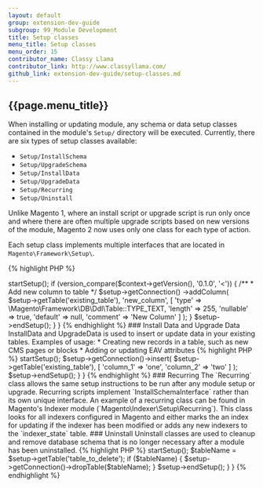 ```yaml
---
layout: default
group: extension-dev-guide
subgroup: 99_Module Development
title: Setup classes
menu_title: Setup classes
menu_order: 15
contributor_name: Classy Llama
contributor_link: http://www.classyllama.com/
github_link: extension-dev-guide/setup-classes.md
---
```

## {{page.menu_title}}

When installing or updating module, any schema or data setup classes contained in the module's `Setup/` directory will be executed.
Currently, there are six types of setup classes available:

*   `Setup/InstallSchema`
*   `Setup/UpgradeSchema`
*   `Setup/InstallData`
*   `Setup/UpgradeData`
*   `Setup/Recurring`
*   `Setup/Uninstall`

<div class="bs-callout bs-callout-tip">
  <p>
    Unlike Magento 1, where an install script or upgrade script is run only once and where there are often multiple upgrade scripts based
    on new versions of the module, Magento 2 now uses only one class for each type of action.
  </p>
</div>

Each setup class implements multiple interfaces that are located in `Magento\Framework\Setup\`.

{% highlight PHP %}
<?php

namespace My\Module\Setup;

use Magento\Framework\Setup\InstallSchemaInterface;
use Magento\Framework\Setup\ModuleContextInterface;
use Magento\Framework\Setup\SchemaSetupInterface;

class InstallSchema implements InstallSchemaInterface {

    public function install(SchemaSetupInterface $setup, ModuleContextInterface $context)
    ...
{% endhighlight %}

Each interface for each setup class type has one single method, which is the primary action that the class performs.
All of these methods also have a second required parameter called `ModuleContextInterface`. This parameter is used to get
the current version of the module which will be used to determine which parts of the setup classes need to be run.

## When the classes are executed

*   When installing a module for the first time, any install and upgrade classes that exist in the `Setup/` folder will run.
*   When a module is already installed but is being upgraded to a newer version, the two types of upgrade classes will run.
    *   Any version-specific code is handled inside the class.
*   The recurring class runs every time you run the `setup:upgrade` command.
*   The uninstall class runs only when you run the `module:uninstall` command.

## Types of setup scripts

### Install Schema and Upgrade Schema

Changes to database schema, such as creating new tables or modifying existing tables, are handled by InstallSchema and UpgradeSchema.

Examples of usage:

*   Creating a new table
*   Adding new fields to existing tables
*   Modifying table or column attributes

{% highlight PHP %}
<?php

namespace My\Module\Setup;

use Magento\Framework\Setup\UpgradeSchemaInterface;
use Magento\Framework\Setup\ModuleContextInterface;
use Magento\Framework\Setup\SchemaSetupInterface;

class UpgradeSchema implements UpgradeSchemaInterface {

    public function upgrade(SchemaSetupInterface $setup, ModuleContextInterface $context)
    {
        $setup->startSetup();
        if (version_compare($context->getVersion(), '0.1.0', '<')) {
            /**
             * Add new column to table
             */
            $setup->getConnection()
                ->addColumn(
                    $setup->getTable('existing_table'),
                    'new_column',
                    [
                        'type' => \Magento\Framework\DB\Ddl\Table::TYPE_TEXT,
                        'length' => 255,
                        'nullable' => true,
                        'default' => null,
                        'comment' => 'New Column'
                    ]
                );
        }
        $setup->endSetup();
    }
}
{% endhighlight %}

### Install Data and Upgrade Data

InstallData and UpgradeData is used to insert or update data in your existing tables.

Examples of usage:

*   Creating new records in a table, such as new CMS pages or blocks
*   Adding or updating EAV attributes

{% highlight PHP %}
<?php

namespace My\Module\Setup;

use Magento\Framework\Setup\InstallDataInterface;
use Magento\Framework\Setup\ModuleContextInterface;
use Magento\Framework\Setup\ModuleDataSetupInterface;

class InstallData implements InstallDataInterface {

    public function install(ModuleDataSetupInterface $setup, ModuleContextInterface $context)
    {
        $setup->startSetup();

        $setup->getConnection()->insert(
            $setup->getTable('existing_table'),
            [
                'column_1' => 'one',
                'column_2' => 'two'
            ]
        );

        $setup->endSetup();
    }
}
{% endhighlight %}

### Recurring

The `Recurring` class allows the same setup instructions to be run after any module setup or upgrade.
Recurring scripts implement `InstallSchemaInterface` rather than its own unique interface.
An example of a recurring class can be found in Magento's Indexer module (`Magento\Indexer\Setup\Recurring`).
This class looks for all indexers configured in Magento and either marks the an index for updating if the indexer has been modified
or adds any new indexers to the `indexer_state` table.

### Uninstall

Uninstall classes are used to cleanup and remove database schema that is no longer necessary after a module has been uninstalled.

{% highlight PHP %}
<?php

namespace My\Module\Setup;

use Magento\Framework\Setup\UninstallInterface;
use Magento\Framework\Setup\ModuleContextInterface;
use Magento\Framework\Setup\SchemaSetupInterface;

class InstallData implements InstallDataInterface {

    public function uninstall(SchemaSetupInterface $setup, ModuleContextInterface $context)
    {
        $setup->startSetup();
        $tableName = $setup->getTable('table_to_delete');
        if ($tableName) {
            $setup->getConnection()->dropTable($tableName);
        }
        $setup->endSetup();
    }
}
{% endhighlight %}
